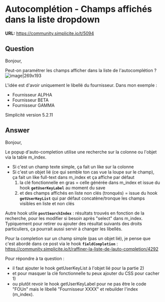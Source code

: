 # Autocomplétion - Champs affichés dans la liste dropdown

**URL:** https://community.simplicite.io/t/5094

## Question
Bonjour,

Peut-on paramétrer les champs afficher dans la liste de l'autocomplétion ?
![image|269x193](upload://lgwlBMjR9VZQ9a4SzfQWY673WRM.png)

L'idée est d'avoir uniquement le libellé du fournisseur. Dans mon exemple :
* Fournisseur ALPHA
* Fournisseur BETA
* Fournisseur GAMMA

Simplicité version 5.2.11

## Answer
Bonjour,

Le popup d'auto-completion utilise une recherche sur la colonne ou l'objet via la table m_index.
- Si c'est un champ texte simple, ça fait un like sur la colonne
- Si c'est un objet lié (ce qui semble ton cas vue la loupe sur le champ), ça fait un like full-text dans m_index et ça affiche par défaut
   1) la clé fonctionnelle en gras = celle générée dans m_index et issue du hook **`getUserKeyLabel`** au moment du save
   2) et des champs affichés en liste non clés (tronqués) = issue du hook **`getUserKeyList`** qui par défaut concatène/tronque les champs visibles en liste et non clés

Autre hook utile **`postSearchIndex`** : résultats trouvés en fonction de la recherche, pour les modifier si besoin après "select" dans m_index. Typiquement pour retirer ou ajouter des résultat suivants des droits particuliers, ça pourrait aussi servir à changer les libellés.

Pour la completion sur un champ simple (pas un objet lié), je pense que c'est abordé dans ce post via le hook **`fieldCompletion`** :
https://community.simplicite.io/t/raffiner-la-liste-de-lauto-completion/4292

Pour répondre à ta question :
- il faut ajouter le hook getUserKeyList à l'objet lié pour la partie 2)
- et pour masquer la clé fonctionnelle tu peux ajouter du CSS pour cacher 1)
- ou plutôt revoir le hook getUserKeyLabel pour ne pas être le code "FOUn" mais le libellé "Fournisseur XXXX" et rebuilder l'index (m_index).
